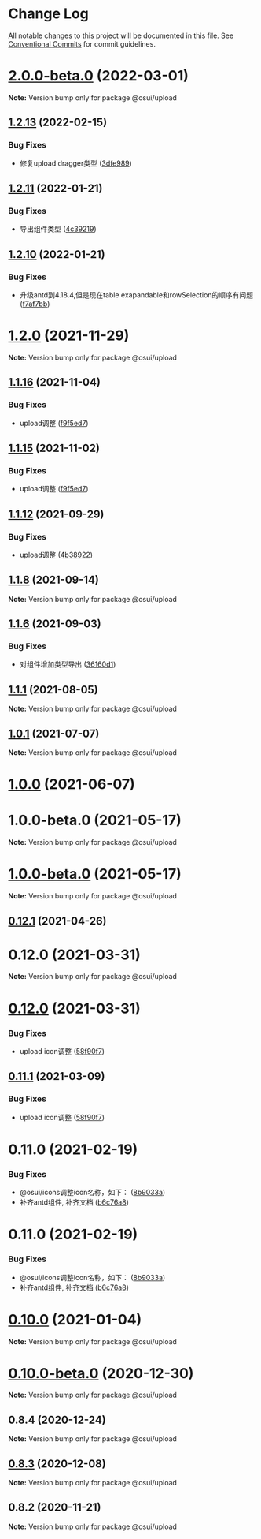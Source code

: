# Change Log

All notable changes to this project will be documented in this file.
See [Conventional Commits](https://conventionalcommits.org) for commit guidelines.

# [2.0.0-beta.0](https://gitee.com/gitee-fe/osui/tree/master/compare/v1.2.18...v2.0.0-beta.0) (2022-03-01)

**Note:** Version bump only for package @osui/upload





## [1.2.13](https://gitee.com/gitee-fe/osui/tree/master/compare/v1.2.12...v1.2.13) (2022-02-15)


### Bug Fixes

* 修复upload dragger类型 ([3dfe989](https://gitee.com/gitee-fe/osui/tree/master/commits/3dfe9893a1702bea4a83acd714df51f876656482))





## [1.2.11](https://gitee.com/gitee-fe/osui/tree/master/compare/v1.2.10...v1.2.11) (2022-01-21)


### Bug Fixes

* 导出组件类型 ([4c39219](https://gitee.com/gitee-fe/osui/tree/master/commits/4c3921907367349892ecf79631d2ad7f606deb74))





## [1.2.10](https://gitee.com/gitee-fe/osui/tree/master/compare/v1.2.9...v1.2.10) (2022-01-21)


### Bug Fixes

* 升级antd到4.18.4,但是现在table exapandable和rowSelection的顺序有问题 ([f7af7bb](https://gitee.com/gitee-fe/osui/tree/master/commits/f7af7bbad5ed53099f4cc4c97c5852e631846616))





# [1.2.0](https://gitee.com/gitee-fe/osui/tree/master/compare/v1.1.23...v1.2.0) (2021-11-29)

**Note:** Version bump only for package @osui/upload





## [1.1.16](https://gitee.com/gitee-fe/osui/tree/master/compare/v1.1.10...v1.1.16) (2021-11-04)


### Bug Fixes

* upload调整 ([f9f5ed7](https://gitee.com/gitee-fe/osui/tree/master/commits/f9f5ed78b91fbed80aa74cb5599985cc48741283))





## [1.1.15](https://gitee.com/gitee-fe/osui/tree/master/compare/v1.1.10...v1.1.15) (2021-11-02)


### Bug Fixes

* upload调整 ([f9f5ed7](https://gitee.com/gitee-fe/osui/tree/master/commits/f9f5ed78b91fbed80aa74cb5599985cc48741283))





## [1.1.12](https://gitee.com/gitee-fe/osui/tree/master/compare/v1.1.10...v1.1.12) (2021-09-29)


### Bug Fixes

* upload调整 ([4b38922](https://gitee.com/gitee-fe/osui/tree/master/commits/4b38922942552f0ad963a497be764ebde3d0b452))





## [1.1.8](https://gitee.com/gitee-fe/osui/tree/master/compare/v1.1.7...v1.1.8) (2021-09-14)

**Note:** Version bump only for package @osui/upload





## [1.1.6](https://gitee.com/gitee-fe/osui/tree/master/compare/v1.1.5...v1.1.6) (2021-09-03)


### Bug Fixes

* 对组件增加类型导出 ([36160d1](https://gitee.com/gitee-fe/osui/tree/master/commits/36160d14e8fee068f34d363d529345d95cfbd39e))





## [1.1.1](https://gitee.com/gitee-fe/osui/tree/master/compare/v1.0.0-beta.1...v1.1.1) (2021-08-05)

**Note:** Version bump only for package @osui/upload





## [1.0.1](https://gitee.com/gitee-fe/osui/tree/master/compare/@osui/upload@1.0.0...@osui/upload@1.0.1) (2021-07-07)

**Note:** Version bump only for package @osui/upload





# [1.0.0](https://gitee.com/gitee-fe/osui/tree/master/compare/@osui/upload@0.12.1...@osui/upload@1.0.0) (2021-06-07)



# 1.0.0-beta.0 (2021-05-17)

**Note:** Version bump only for package @osui/upload





# [1.0.0-beta.0](https://gitee.com/gitee-fe/osui/tree/master/compare/v0.12.1...v1.0.0-beta.0) (2021-05-17)

**Note:** Version bump only for package @osui/upload





## [0.12.1](https://gitee.com/gitee-fe/osui/tree/master/compare/@osui/upload@0.11.1...@osui/upload@0.12.1) (2021-04-26)



# 0.12.0 (2021-03-31)

**Note:** Version bump only for package @osui/upload





# [0.12.0](https://gitee.com/gitee-fe/osui/tree/master/compare/v0.11.0...v0.12.0) (2021-03-31)


### Bug Fixes

* upload icon调整 ([58f90f7](https://gitee.com/gitee-fe/osui/tree/master/commits/58f90f70dfda470c6e33adc20cf44c134bec2f92))





## [0.11.1](https://gitee.com/gitee-fe/osui/tree/master/compare/@osui/upload@0.10.0...@osui/upload@0.11.1) (2021-03-09)


### Bug Fixes

* upload icon调整 ([58f90f7](https://gitee.com/gitee-fe/osui/tree/master/commits/58f90f70dfda470c6e33adc20cf44c134bec2f92))



# 0.11.0 (2021-02-19)


### Bug Fixes

* @osui/icons调整icon名称，如下： ([8b9033a](https://gitee.com/gitee-fe/osui/tree/master/commits/8b9033af14f14ebae853692523739ca22c64123a))
* 补齐antd组件, 补齐文档 ([b6c76a8](https://gitee.com/gitee-fe/osui/tree/master/commits/b6c76a864b121479e151a97e926546f3370d0aed))





# 0.11.0 (2021-02-19)


### Bug Fixes

* @osui/icons调整icon名称，如下： ([8b9033a](https://gitee.com/gitee-fe/osui/tree/master/commits/8b9033af14f14ebae853692523739ca22c64123a))
* 补齐antd组件, 补齐文档 ([b6c76a8](https://gitee.com/gitee-fe/osui/tree/master/commits/b6c76a864b121479e151a97e926546f3370d0aed))





# [0.10.0](https://gitee.com/gitee-fe/osui/tree/master/compare/@osui/upload@0.10.0-beta.0...@osui/upload@0.10.0) (2021-01-04)

**Note:** Version bump only for package @osui/upload





# [0.10.0-beta.0](https://gitee.com/gitee-fe/osui/tree/master/compare/@osui/upload@0.8.4...@osui/upload@0.10.0-beta.0) (2020-12-30)

**Note:** Version bump only for package @osui/upload





## 0.8.4 (2020-12-24)

**Note:** Version bump only for package @osui/upload





## [0.8.3](https://gitee.com/gitee-fe/osui/tree/master/compare/@osui/upload@0.8.2...@osui/upload@0.8.3) (2020-12-08)

**Note:** Version bump only for package @osui/upload





## 0.8.2 (2020-11-21)

**Note:** Version bump only for package @osui/upload
